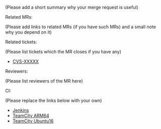 (Please add a short summary why your merge request is useful)

Related MRs:

(Please add links to related MRs (if you have such MRs) and a small note why you depend on it)

Related tickets:

(Please list tickets which the MR closes if you have any)
* [CVS-XXXXX](https://jira.devtools.intel.com/browse/CVS-XXXXX)

Reviewers:

(Please list reviewers of the MR here)

CI:

(Please replace the links below with your own)
* [Jenkins](https://dsp-ci-icv.inn.intel.com/job/IE-MDK/job/manual/job/RunFunctionalTests/build?delay=0sec)
* [TeamCity ARM64](https://teamcity01-ir.devtools.intel.com/viewType.html?buildTypeId=DeepLearningSdk_DeepLearningSdk_InferenceEngineUnifiedRepo_Linux_BuildUnitTest_3)
* [TeamCity Ubuntu16](https://teamcity01-ir.devtools.intel.com/viewType.html?buildTypeId=DeepLearningSdk_DeepLearningSdk_InferenceEngineUnifiedRepo_Linux_BuildUnitTest_2)
